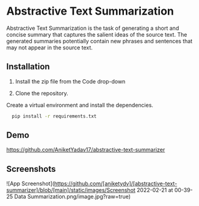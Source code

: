 
# Abstractive Text Summarization

Abstractive Text Summarization is the task of generating a short and concise summary that captures the salient ideas of the source text. The generated summaries potentially contain new phrases and sentences that may not appear in the source text.

## Installation

1. Install the zip file from the Code drop-down

2. Clone the repository.

Create a virtual environment and install the dependencies.

```bash
  pip install -r requirements.txt
```
    
## Demo

https://github.com/AniketYadav17/abstractive-text-summarizer


## Screenshots

![App Screenshot](https://github.com/[aniketydv]/[abstractive-text-summarizer]/blob/[main]/static/images/Screenshot 2022-02-21 at 00-39-25 Data Summarization.png/image.jpg?raw=true)

